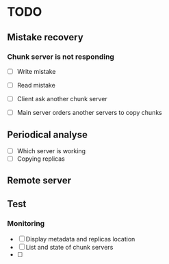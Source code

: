 # TODO

## Mistake recovery
### Chunk server is not responding
- [ ] Write mistake
- [ ] Read mistake
- [ ] Client ask another chunk server
- [ ] Main server orders another servers to copy chunks


## Periodical analyse
- [ ] Which server is working
- [ ] Copying replicas

## Remote server


## Test
### Monitoring
- [ ] Display metadata and replicas location
- [ ] List and state of chunk servers
- [ ] 
